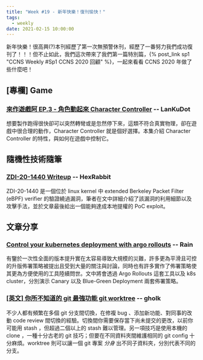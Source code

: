 ```yaml
---
title: "Week #19 - 新年快樂！復刊愉快！"
tags:
  - weekly
date: 2021-02-15 10:00:00
---
```


新年快樂！很高興(?)本刊經歷了第一次無預警休刊，經歷了一番努力我們成功復刊了！！！但不止如此，我們這次帶來了我們第一篇特別篇，{% post_link sp1 "CCNS Weekly #Sp1 CCNS 2020 回顧" %}，一起來看看 CCNS 2020 年做了些什麼吧！

## [專欄] Game

### [來作遊戲阿 EP.3 - 角色動起來 Character Controller](https://youtu.be/DumPGt7jz-g) -- LanKuDot

想要製作跑得很快卻可以突然轉彎或是忽然停下來，這類不符合真實物理，卻在遊戲中很合理的動作，Character Controller 就是個好選擇。本集介紹 Character Controller 的特性，與如何在遊戲中控制它。

## 隨機性技術隨筆

### [ZDI-20-1440 Writeup](https://blog.hexrabbit.io/2021/02/07/ZDI-20-1440-writeup/) -- HexRabbit

ZDI-20-1440 是一個位於 linux kernel 中 extended Berkeley Packet Filter (eBPF) verifier 的驗證繞過漏洞，筆者在文中詳細介紹了該漏洞的利用細節以及攻擊手法，並於文章最後給出一個能夠達成本地提權的 PoC exploit。

## 文章分享

### [Control your kubernetes deployment with argo rollouts](https://medium.com/@ptran32/control-your-kubernetes-deployment-with-argo-rollouts-adb54c4e9b7d) -- Rain

有鑒於一次性全面的版本提升實在太容易導致大規模的災難，許多更為平滑且可控的升版佈署策略被提出且受到大量的關注與討論，同時也有許多實作了佈署策略使其更為方便使用的工具陸續問世。文中將會透過 Argo Rollouts 這套工具以及 k8s cluster，分別演示 Canary 以及 Blue-Green Deployment 兩套佈署策略。

### [[英文] 你所不知道的 git 最強功能 git worktree](https://medium.com/swlh/git-worktrees-the-best-git-feature-youve-never-heard-of-9cd21df67baf) -- gholk

不少人都有頻繁在多個 git 分支間切換，在修複 bug 、添加新功能、對同事的改動 code review 間切換的經驗。切換間你需要保存當下尚未提交的更改，以前你可能用 stash ，但超過二個以上的 stash 難以管理。另一項技巧是使用本機的 clone ，一種十分古老的 git 技巧；但要在不同資料夾間維護相同的 git config 十分麻煩。worktree 則可以讓一個 git 專案 _分身_ 出不同子資料夾，分別代表不同的分支。
